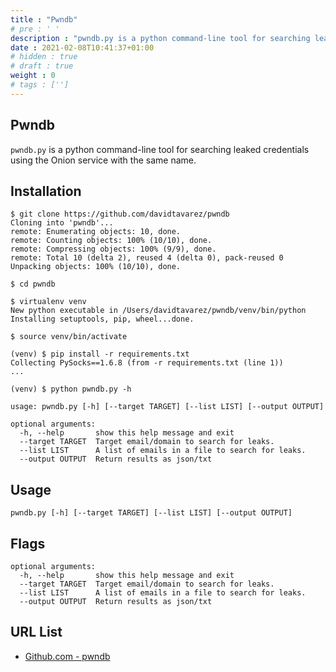 ```yaml
---
title : "Pwndb"
# pre : ' '
description : "pwndb.py is a python command-line tool for searching leaked credentials using the Onion service with the same name."
date : 2021-02-08T10:41:37+01:00
# hidden : true
# draft : true
weight : 0
# tags : ['']
---
```


## Pwndb

`pwndb.py` is a python command-line tool for searching leaked credentials using the Onion service with the same name.

## Installation

```plain
$ git clone https://github.com/davidtavarez/pwndb
Cloning into 'pwndb'...
remote: Enumerating objects: 10, done.
remote: Counting objects: 100% (10/10), done.
remote: Compressing objects: 100% (9/9), done.
remote: Total 10 (delta 2), reused 4 (delta 0), pack-reused 0
Unpacking objects: 100% (10/10), done.

$ cd pwndb

$ virtualenv venv
New python executable in /Users/davidtavarez/pwndb/venv/bin/python
Installing setuptools, pip, wheel...done.

$ source venv/bin/activate

(venv) $ pip install -r requirements.txt
Collecting PySocks==1.6.8 (from -r requirements.txt (line 1))
...

(venv) $ python pwndb.py -h

usage: pwndb.py [-h] [--target TARGET] [--list LIST] [--output OUTPUT]

optional arguments:
  -h, --help       show this help message and exit
  --target TARGET  Target email/domain to search for leaks.
  --list LIST      A list of emails in a file to search for leaks.
  --output OUTPUT  Return results as json/txt
```

## Usage

```plain
pwndb.py [-h] [--target TARGET] [--list LIST] [--output OUTPUT]
```

## Flags

```plain
optional arguments:
  -h, --help       show this help message and exit
  --target TARGET  Target email/domain to search for leaks.
  --list LIST      A list of emails in a file to search for leaks.
  --output OUTPUT  Return results as json/txt
```

## URL List

- [Github.com - pwndb](https://github.com/davidtavarez/pwndb)
